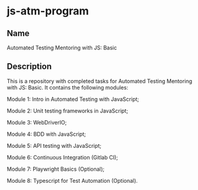 # js-atm-program

## Name

Automated Testing Mentoring with JS: Basic

## Description

This is a repository with completed tasks for Automated Testing Mentoring with JS: Basic. It contains the following modules:

Module 1: Intro in Automated Testing with JavaScript;

Module 2: Unit testing frameworks in JavaScript;

Module 3: WebDriverIO;

Module 4: BDD with JavaScript;

Module 5: API testing with JavaScript;

Module 6: Continuous Integration (Gitlab CI);

Module 7: Playwright Basics (Optional);

Module 8: Typescript for Test Automation (Optional).

